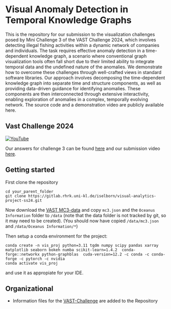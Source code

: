 # Visual Anomaly Detection in Temporal Knowledge Graphs

This is the repository for our submission to the visualization challenges posed by Mini Challenge 3 of the VAST Challenge 2024, which involves detecting illegal fishing activities within a dynamic network of companies and individuals. The task requires effective anomaly detection in a time-dependent knowledge graph, a scenario where conventional graph visualization tools often fall short due to their limited ability to integrate temporal data and the undefined nature of the anomalies. We demonstrate how to overcome these challenges through well-crafted views in standard software libraries. Our approach involves decomposing the time-dependent knowledge graph into separate time and structure components, as well as providing data-driven guidance for identifying anomalies. These components are then interconnected through extensive interactivity, enabling exploration of anomalies in a complex, temporally evolving network. The source code and a demonstration video are publicly available here.

## Vast Challenge 2024
[![YouTube](http://i.ytimg.com/vi/pOLVmvl17jM/hqdefault.jpg)](https://www.youtube.com/watch?v=pOLVmvl17jM)

Our answers for challenge 3 can be found [here](Vast_Challenge_Answers_RTPU-Sohns_MC3.md) and our submission video [here](https://youtu.be/pOLVmvl17jM).
## Getting started

First clone the repository
```
cd your_parent_folder
git clone https://gitlab.rhrk.uni-kl.de/iselborn/visual-analytics-project-ss24.git
```

Now download the [VAST MC3-data](https://vast-challenge.github.io/2024/MC3.html) and copy `mc3.json` and the 
`Oceanus Information` folder to `/data` (note that the data folder is not tracked by git, so it may need to be 
created). (You should now have copied `/data/mc3.json` and `/data/Oceanus Information/*`)

Then setup a conda environment for the project:
```
conda create -n vis_proj python=3.11 tqdm numpy scipy pandas xarray matplotlib seaborn bokeh numba scikit-learn=1.4.2  conda-forge::networkx python-graphblas  cuda-version=12.2 -c conda -c conda-forge -c pytorch -c nvidia
conda activate vis_proj
```
and use it as appropiate for your IDE.
## Organizational

- Information files for the [VAST-Challenge](VAST%202024.md) are added to the Repository
